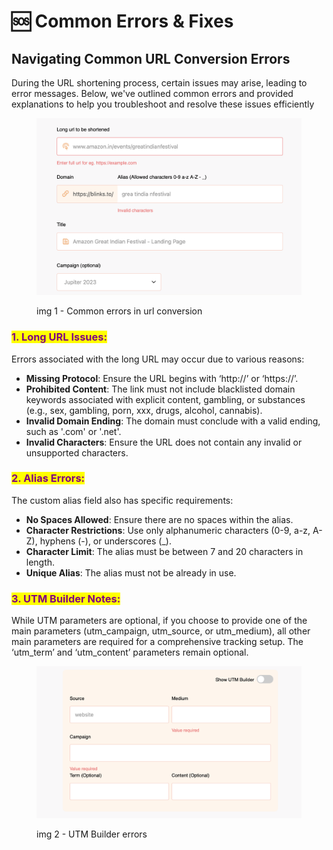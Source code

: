 # 🆘 Common Errors & Fixes

## **Navigating Common URL Conversion Errors**

During the URL shortening process, certain issues may arise, leading to error messages. Below, we've outlined common errors and provided explanations to help you troubleshoot and resolve these issues efficiently

<figure><img src="../.gitbook/assets/Screenshot 2023-10-31 at 1.26.42 PM.png" alt=""><figcaption><p>img 1 - Common errors in url conversion</p></figcaption></figure>

### <mark style="color:purple;">**1. Long URL Issues:**</mark>&#x20;

Errors associated with the long URL may occur due to various reasons:

* **Missing Protocol**: Ensure the URL begins with ‘http://’ or ‘https://’.
* **Prohibited Content**: The link must not include blacklisted domain keywords associated with explicit content, gambling, or substances (e.g., sex, gambling, porn, xxx, drugs, alcohol, cannabis).
* **Invalid Domain Ending**: The domain must conclude with a valid ending, such as '.com' or '.net'.
* **Invalid Characters**: Ensure the URL does not contain any invalid or unsupported characters.

### <mark style="color:purple;">**2. Alias Errors:**</mark>

The custom alias field also has specific requirements:

* **No Spaces Allowed**: Ensure there are no spaces within the alias.
* **Character Restrictions**: Use only alphanumeric characters (0-9, a-z, A-Z), hyphens (-), or underscores (\_).
* **Character Limit**: The alias must be between 7 and 20 characters in length.
* **Unique Alias**: The alias must not be already in use.



### <mark style="color:purple;">**3. UTM Builder Notes:**</mark>

While UTM parameters are optional, if you choose to provide one of the main parameters (utm\_campaign, utm\_source, or utm\_medium), all other main parameters are required for a comprehensive tracking setup. The ‘utm\_term’ and ‘utm\_content’ parameters remain optional.



<figure><img src="../.gitbook/assets/Screenshot 2023-10-31 at 1.27.09 PM.png" alt=""><figcaption><p>img 2 - UTM Builder errors</p></figcaption></figure>

